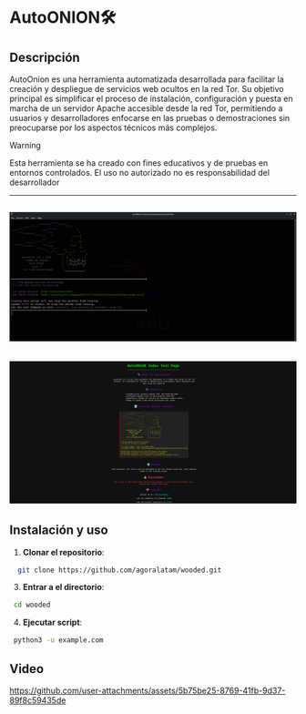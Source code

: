 # AutoONION🛠️  

## Descripción  
AutoOnion es una herramienta automatizada desarrollada para facilitar la creación y despliegue de servicios web ocultos en la red Tor. Su objetivo principal es simplificar el proceso de instalación, configuración y puesta en marcha de un servidor Apache accesible desde la red Tor, permitiendo a usuarios y desarrolladores enfocarse en las pruebas o demostraciones sin preocuparse por los aspectos técnicos más complejos.

>[!WARNING]
>Esta herramienta se ha creado con fines educativos y de pruebas en entornos controlados. El uso no autorizado no es responsabilidad del desarrollador

---
![Captura de pantalla](https://raw.githubusercontent.com/agoralatam/AutoONION/refs/heads/main/media/img2.png)
---

![Pagina de prueba](https://raw.githubusercontent.com/agoralatam/AutoONION/refs/heads/main/media/img4.png)
---

## Instalación y uso
1. **Clonar el repositorio**:
  ```bash
    git clone https://github.com/agoralatam/wooded.git
  ```
3. **Entrar a el directorio**:
  ```bash 
   cd wooded
  ```
4.  **Ejecutar script**:
  ```bash 
   python3 -u example.com
  ```
## Video
https://github.com/user-attachments/assets/5b75be25-8769-41fb-9d37-89f8c59435de

